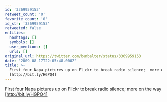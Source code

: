 ```yaml
---
id: '3369959153'
retweet_count: '0'
favorite_count: '0'
id_str: '3369959153'
retweeted: false
entities:
  hashtags: []
  symbols: []
  user_mentions: []
  urls: []
original_url: https://twitter.com/benbalter/status/3369959153
date: '2009-08-17T22:05:48.000Z'
title: >-
  First four Napa pictures up on Flickr to break radio silence;  more on the way
  [http://bit.ly/HGPQ4]
---
```


First four Napa pictures up on Flickr to break radio silence;  more on the way [http://bit.ly/HGPQ4]